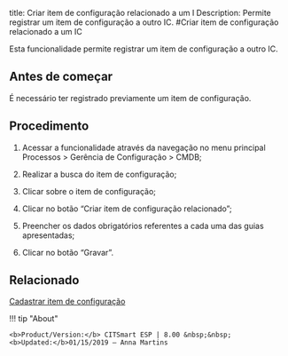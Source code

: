 title: Criar item de configuração relacionado a um I
Description: Permite registrar um item de configuração a outro IC.
#Criar item de configuração relacionado a um IC

Esta funcionalidade permite registrar um item de configuração a outro IC.

Antes de começar
--------------------

É necessário ter registrado previamente um item de configuração.

Procedimento
----------------

1.  Acessar a funcionalidade através da navegação no menu principal Processos \>
    Gerência de Configuração \> CMDB;

2.  Realizar a busca do item de configuração;

3.  Clicar sobre o item de configuração;

4.  Clicar no botão “Criar item de configuração relacionado”;

5.  Preencher os dados obrigatórios referentes a cada uma das guias
    apresentadas;

6.  Clicar no botão “Gravar”.


Relacionado
-----------

[Cadastrar item de configuração](/pt-br/citsmart-esp-8/processes/configuration/use/register-CI.html)


!!! tip "About"

    <b>Product/Version:</b> CITSmart ESP | 8.00 &nbsp;&nbsp;
    <b>Updated:</b>01/15/2019 – Anna Martins
